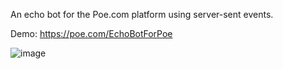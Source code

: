 An echo bot for the Poe.com platform using server-sent events.

Demo: https://poe.com/EchoBotForPoe

![image](https://github.com/edmund5/poe-api/assets/299803/b066b5d3-dd0c-4380-8229-16cf668e303e)
